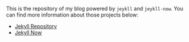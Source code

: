 This is the repository of my blog powered by `jeykll` and `jeykll-now`. You can find more information about those projects below:

* [Jekyll Repository](https://github.com/jekyll/jekyll)
* [Jekyll Now](https://github.com/barryclark/jekyll-now)
